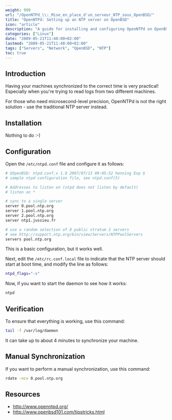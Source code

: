 ```yaml
---
weight: 999
url: "/OpenNTPd_\\:_Mise_en_place_d'un_serveur_NTP_sous_OpenBSD/"
title: "OpenNTPd: Setting up an NTP server on OpenBSD"
icon: "article"
description: "A guide for installing and configuring OpenNTPd on OpenBSD"
categories: ["Linux"]
date: "2009-05-21T11:40:00+02:00"
lastmod: "2009-05-21T11:40:00+02:00"
tags: ["Servers", "Network", "OpenBSD", "NTP"]
toc: true
---
```


## Introduction

Having your machines synchronized to the correct time is very practical! Especially when you're trying to read logs from two different machines.

For those who need microsecond-level precision, OpenNTPd is not the right solution - use the traditional NTP server instead.

## Installation

Nothing to do :-)

## Configuration

Open the `/etc/ntpd.conf` file and configure it as follows:

```bash
# $OpenBSD: ntpd.conf,v 1.8 2007/07/13 09:05:52 henning Exp $
# sample ntpd configuration file, see ntpd.conf(5)

# Addresses to listen on (ntpd does not listen by default)
# listen on *

# sync to a single server
server 0.pool.ntp.org
server 1.pool.ntp.org
server 2.pool.ntp.org
server ntp1.jussieu.fr

# use a random selection of 8 public stratum 2 servers
# see http://support.ntp.org/bin/view/Servers/NTPPoolServers
servers pool.ntp.org
```

This is a basic configuration, but it works well.

Next, edit the `/etc/rc.conf.local` file to indicate that the NTP server should start at boot time, and modify the line as follows:

```bash
ntpd_flags="-s"
```

Now, if you want to start the daemon to see how it works:

```bash
ntpd
```

## Verification

To ensure that everything is working, use this command:

```bash
tail -f /var/log/daemon
```

It can take up to about 4 minutes to synchronize your machine.

## Manual Synchronization

If you want to perform a manual synchronization, use this command:

```bash
rdate -ncv 0.pool.ntp.org
```

## Resources
- http://www.openntpd.org/
- http://www.openbsd101.com/tipstricks.html
